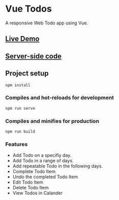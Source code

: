 # Vue Todos

A responsive Web Todo app using Vue.

## [Live Demo](http://www.chixu.info/p/todos/)
## [Server-side code](https://github.com/chixu/vue-todos-server)

## Project setup
```
npm install
```

### Compiles and hot-reloads for development
```
npm run serve
```

### Compiles and minifies for production
```
npm run build
```

### Features
- Add Todo on a specifiy day.
- Add Todo in a range of days.
- Add repeatable Todo in the following days.
- Complete Todo Item
- Undo the completed Todo Item
- Edit Todo Item
- Delete Todo Item
- View Todos in Calander
